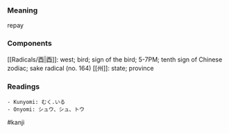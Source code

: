 ### Meaning

repay

### Components

[[Radicals/酉|酉]]: west; bird; sign of the bird; 5-7PM; tenth sign of Chinese zodiac; sake radical (no. 164) [[州]]: state; province

### Readings

```
- Kunyomi: むく.いる
- Onyomi: シュウ、シュ、トウ
```

#kanji